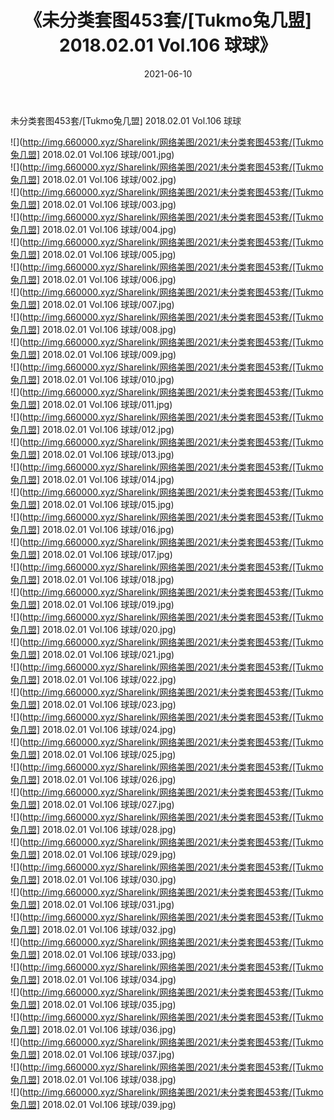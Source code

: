 ﻿---
layout: post
title:  《未分类套图453套/[Tukmo兔几盟] 2018.02.01 Vol.106 球球》
date:   2021-06-10
img: http://img.660000.xyz/Sharelink/网络美图/2021/未分类套图453套/[Tukmo兔几盟] 2018.02.01 Vol.106 球球/000.jpg
categories: [美女, 清纯, 唯美]
---

未分类套图453套/[Tukmo兔几盟] 2018.02.01 Vol.106 球球

 ![](http://img.660000.xyz/Sharelink/网络美图/2021/未分类套图453套/[Tukmo兔几盟] 2018.02.01 Vol.106 球球/001.jpg) <br>![](http://img.660000.xyz/Sharelink/网络美图/2021/未分类套图453套/[Tukmo兔几盟] 2018.02.01 Vol.106 球球/002.jpg) <br>![](http://img.660000.xyz/Sharelink/网络美图/2021/未分类套图453套/[Tukmo兔几盟] 2018.02.01 Vol.106 球球/003.jpg) <br>![](http://img.660000.xyz/Sharelink/网络美图/2021/未分类套图453套/[Tukmo兔几盟] 2018.02.01 Vol.106 球球/004.jpg) <br>![](http://img.660000.xyz/Sharelink/网络美图/2021/未分类套图453套/[Tukmo兔几盟] 2018.02.01 Vol.106 球球/005.jpg) <br>![](http://img.660000.xyz/Sharelink/网络美图/2021/未分类套图453套/[Tukmo兔几盟] 2018.02.01 Vol.106 球球/006.jpg) <br>![](http://img.660000.xyz/Sharelink/网络美图/2021/未分类套图453套/[Tukmo兔几盟] 2018.02.01 Vol.106 球球/007.jpg) <br>![](http://img.660000.xyz/Sharelink/网络美图/2021/未分类套图453套/[Tukmo兔几盟] 2018.02.01 Vol.106 球球/008.jpg) <br>![](http://img.660000.xyz/Sharelink/网络美图/2021/未分类套图453套/[Tukmo兔几盟] 2018.02.01 Vol.106 球球/009.jpg) <br>![](http://img.660000.xyz/Sharelink/网络美图/2021/未分类套图453套/[Tukmo兔几盟] 2018.02.01 Vol.106 球球/010.jpg) <br>![](http://img.660000.xyz/Sharelink/网络美图/2021/未分类套图453套/[Tukmo兔几盟] 2018.02.01 Vol.106 球球/011.jpg) <br>![](http://img.660000.xyz/Sharelink/网络美图/2021/未分类套图453套/[Tukmo兔几盟] 2018.02.01 Vol.106 球球/012.jpg) <br>![](http://img.660000.xyz/Sharelink/网络美图/2021/未分类套图453套/[Tukmo兔几盟] 2018.02.01 Vol.106 球球/013.jpg) <br>![](http://img.660000.xyz/Sharelink/网络美图/2021/未分类套图453套/[Tukmo兔几盟] 2018.02.01 Vol.106 球球/014.jpg) <br>![](http://img.660000.xyz/Sharelink/网络美图/2021/未分类套图453套/[Tukmo兔几盟] 2018.02.01 Vol.106 球球/015.jpg) <br>![](http://img.660000.xyz/Sharelink/网络美图/2021/未分类套图453套/[Tukmo兔几盟] 2018.02.01 Vol.106 球球/016.jpg) <br>![](http://img.660000.xyz/Sharelink/网络美图/2021/未分类套图453套/[Tukmo兔几盟] 2018.02.01 Vol.106 球球/017.jpg) <br>![](http://img.660000.xyz/Sharelink/网络美图/2021/未分类套图453套/[Tukmo兔几盟] 2018.02.01 Vol.106 球球/018.jpg) <br>![](http://img.660000.xyz/Sharelink/网络美图/2021/未分类套图453套/[Tukmo兔几盟] 2018.02.01 Vol.106 球球/019.jpg) <br>![](http://img.660000.xyz/Sharelink/网络美图/2021/未分类套图453套/[Tukmo兔几盟] 2018.02.01 Vol.106 球球/020.jpg) <br>![](http://img.660000.xyz/Sharelink/网络美图/2021/未分类套图453套/[Tukmo兔几盟] 2018.02.01 Vol.106 球球/021.jpg) <br>![](http://img.660000.xyz/Sharelink/网络美图/2021/未分类套图453套/[Tukmo兔几盟] 2018.02.01 Vol.106 球球/022.jpg) <br>![](http://img.660000.xyz/Sharelink/网络美图/2021/未分类套图453套/[Tukmo兔几盟] 2018.02.01 Vol.106 球球/023.jpg) <br>![](http://img.660000.xyz/Sharelink/网络美图/2021/未分类套图453套/[Tukmo兔几盟] 2018.02.01 Vol.106 球球/024.jpg) <br>![](http://img.660000.xyz/Sharelink/网络美图/2021/未分类套图453套/[Tukmo兔几盟] 2018.02.01 Vol.106 球球/025.jpg) <br>![](http://img.660000.xyz/Sharelink/网络美图/2021/未分类套图453套/[Tukmo兔几盟] 2018.02.01 Vol.106 球球/026.jpg) <br>![](http://img.660000.xyz/Sharelink/网络美图/2021/未分类套图453套/[Tukmo兔几盟] 2018.02.01 Vol.106 球球/027.jpg) <br>![](http://img.660000.xyz/Sharelink/网络美图/2021/未分类套图453套/[Tukmo兔几盟] 2018.02.01 Vol.106 球球/028.jpg) <br>![](http://img.660000.xyz/Sharelink/网络美图/2021/未分类套图453套/[Tukmo兔几盟] 2018.02.01 Vol.106 球球/029.jpg) <br>![](http://img.660000.xyz/Sharelink/网络美图/2021/未分类套图453套/[Tukmo兔几盟] 2018.02.01 Vol.106 球球/030.jpg) <br>![](http://img.660000.xyz/Sharelink/网络美图/2021/未分类套图453套/[Tukmo兔几盟] 2018.02.01 Vol.106 球球/031.jpg) <br>![](http://img.660000.xyz/Sharelink/网络美图/2021/未分类套图453套/[Tukmo兔几盟] 2018.02.01 Vol.106 球球/032.jpg) <br>![](http://img.660000.xyz/Sharelink/网络美图/2021/未分类套图453套/[Tukmo兔几盟] 2018.02.01 Vol.106 球球/033.jpg) <br>![](http://img.660000.xyz/Sharelink/网络美图/2021/未分类套图453套/[Tukmo兔几盟] 2018.02.01 Vol.106 球球/034.jpg) <br>![](http://img.660000.xyz/Sharelink/网络美图/2021/未分类套图453套/[Tukmo兔几盟] 2018.02.01 Vol.106 球球/035.jpg) <br>![](http://img.660000.xyz/Sharelink/网络美图/2021/未分类套图453套/[Tukmo兔几盟] 2018.02.01 Vol.106 球球/036.jpg) <br>![](http://img.660000.xyz/Sharelink/网络美图/2021/未分类套图453套/[Tukmo兔几盟] 2018.02.01 Vol.106 球球/037.jpg) <br>![](http://img.660000.xyz/Sharelink/网络美图/2021/未分类套图453套/[Tukmo兔几盟] 2018.02.01 Vol.106 球球/038.jpg) <br>![](http://img.660000.xyz/Sharelink/网络美图/2021/未分类套图453套/[Tukmo兔几盟] 2018.02.01 Vol.106 球球/039.jpg) <br>